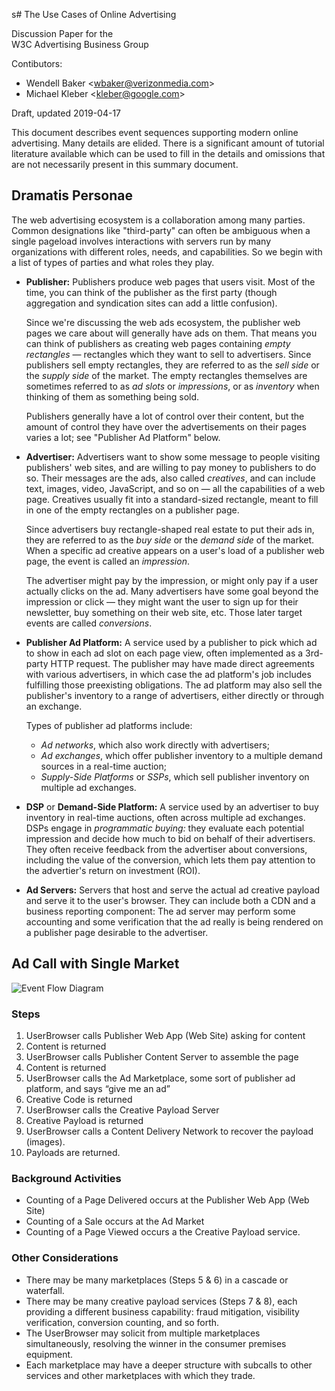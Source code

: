 s# The Use Cases of Online Advertising

Discussion Paper for the  
W3C Advertising Business Group

Contibutors:
* Wendell Baker <[wbaker@verizonmedia.com](mailto:wbaker@verizonmedia.com)\>  
* Michael Kleber <[kleber@google.com](mailto:kleber@google.com)\>

Draft, updated 2019-04-17

This document describes event sequences supporting modern online advertising. Many details are elided. There is a significant amount of tutorial literature available which can be used to fill in the details and omissions that are not necessarily present in this summary document.

## Dramatis Personae

The web advertising ecosystem is a collaboration among many parties.  Common designations like "third-party" can often be ambiguous when a single pageload involves interactions with servers run by many organizations with different roles, needs, and capabilities.  So we begin with a list of types of parties and what roles they play.

* **Publisher:**
  Publishers produce web pages that users visit.  Most of the time, you can think of the publisher as the first party (though aggregation and syndication sites can add a little confusion).
  
  Since we're discussing the web ads ecosystem, the publisher web pages we care about will generally have ads on them.  That means you can think of publishers as creating web pages containing _empty rectangles_ — rectangles which they want to sell to advertisers.  Since publishers sell empty rectangles, they are referred to as the _sell side_ or the _supply side_ of the market.  The empty rectangles themselves are sometimes referred to as _ad slots_ or _impressions_, or as _inventory_ when thinking of them as something being sold.
  
  Publishers generally have a lot of control over their content, but the amount of control they have over the advertisements on their pages varies a lot; see "Publisher Ad Platform" below.
  
* **Advertiser:**
  Advertisers want to show some message to people visiting publishers' web sites, and are willing to pay money to publishers to do so.  Their messages are the ads, also called _creatives_, and can include text, images, video, JavaScript, and so on — all the capabilities of a web page.  Creatives  usually fit into a standard-sized rectangle, meant to fill in one of the empty rectangles on a publisher page.
  
  Since advertisers buy rectangle-shaped real estate to put their ads in, they are referred to as the _buy side_ or the _demand side_ of the market.  When a specific ad creative appears on a user's load of a publisher web page, the event is called an _impression_.
  
  The advertiser might pay by the impression, or might only pay if a user actually clicks on the ad.  Many advertisers have some goal beyond the impression or click — they might want the user to sign up for their newsletter, buy something on their web site, etc.  Those later target events are called _conversions_.
  
* **Publisher Ad Platform:**
  A service used by a publisher to pick which ad to show in each ad slot on each page view, often implemented as a 3rd-party HTTP request.  The publisher may have made direct agreements with various advertisers, in which case the ad platform's job includes fulfilling those preexisting obligations.  The ad platform may also sell the publisher's inventory to a range of advertisers, either directly or through an exchange.
  
  Types of publisher ad platforms include:
  - _Ad networks_, which also work directly with advertisers;
  - _Ad exchanges_, which offer publisher inventory to a multiple demand sources in a real-time auction;
  - _Supply-Side Platforms_ or _SSPs_, which sell publisher inventory on multiple ad exchanges.
  
* **DSP** or **Demand-Side Platform:**
  A service used by an advertiser to buy inventory in real-time auctions, often across multiple ad exchanges.  DSPs engage in _programmatic buying:_ they evaluate each potential impression and decide how much to bid on behalf of their advertisers.  They often receive feedback from the advertiser about conversions, including the value of the conversion, which lets them pay attention to the advertier's return on investment (ROI).
  
* **Ad Servers:**
  Servers that host and serve the actual ad creative payload and serve it to the user's browser.  They can include both a CDN and a business reporting component: The ad server may perform some accounting and some verification that the ad really is being rendered on a publisher page desirable to the advertiser.


## Ad Call with Single Market

![Event Flow Diagram](https://w3c.github.io/web-advertising/OnlineAdvertisingParticipants/image1.png)

### Steps

1.  UserBrowser calls Publisher Web App (Web Site) asking for content
2.  Content is returned
3.  UserBrowser calls Publisher Content Server to assemble the page
4.  Content is returned
5.  UserBrowser calls the Ad Marketplace, some sort of publisher ad platform, and says “give me an ad”
6.  Creative Code is returned
7.  UserBrowser calls the Creative Payload Server
8.  Creative Payload is returned
9.  UserBrowser calls a Content Delivery Network to recover the payload (images).
10.  Payloads are returned.

### Background Activities

*   Counting of a Page Delivered occurs at the Publisher Web App (Web Site)
*   Counting of a Sale occurs at the Ad Market
*   Counting of a Page Viewed occurs a the Creative Payload service.

### Other Considerations

*   There may be many marketplaces (Steps 5 & 6) in a cascade or waterfall.
*   There may be many creative payload services (Steps 7 & 8), each providing a different business capability: fraud mitigation, visibility verification, conversion counting, and so forth.
*   The UserBrowser may solicit from multiple marketplaces simultaneously, resolving the winner in the consumer premises equipment.
*   Each marketplace may have a deeper structure with subcalls to other services and other marketplaces with which they trade.
